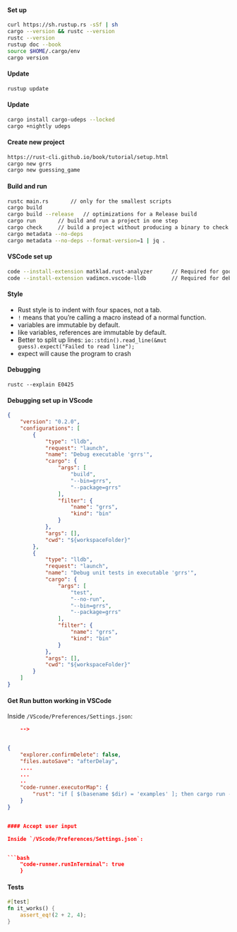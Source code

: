 #### Set up

```bash
curl https://sh.rustup.rs -sSf | sh
cargo --version && rustc --version
rustc --version
rustup doc --book
source $HOME/.cargo/env
cargo version
```

#### Update

```bash
rustup update
```

#### Update

```bash
cargo install cargo-udeps --locked
cargo +nightly udeps
```


#### Create new project

```bash
https://rust-cli.github.io/book/tutorial/setup.html
cargo new grrs
cargo new guessing_game
```

#### Build and run

```bash
rustc main.rs		// only for the smallest scripts
cargo build
cargo build --release	// optimizations for a Release build
cargo run		// build and run a project in one step
cargo check		// build a project without producing a binary to check for errors
cargo metadata --no-deps
cargo metadata --no-deps --format-version=1 | jq .
```

#### VSCode set up

```bash
code --install-extension matklad.rust-analyzer		// Required for good auto-complete
code --install-extension vadimcn.vscode-lldb		// Required for debugging on macOS
```

#### Style

- Rust style is to indent with four spaces, not a tab.
- `!` means that you’re calling a macro instead of a normal function.
- variables are immutable by default.
- like variables, references are immutable by default.
- Better to split up lines: `io::stdin().read_line(&mut guess).expect("Failed to read line");`
- expect will cause the program to crash

#### Debugging

```
rustc --explain E0425
```

#### Debugging set up in VScode

```json
{
    "version": "0.2.0",
    "configurations": [
        {
            "type": "lldb",
            "request": "launch",
            "name": "Debug executable 'grrs'",
            "cargo": {
                "args": [
                    "build",
                    "--bin=grrs",
                    "--package=grrs"
                ],
                "filter": {
                    "name": "grrs",
                    "kind": "bin"
                }
            },
            "args": [],
            "cwd": "${workspaceFolder}"
        },
        {
            "type": "lldb",
            "request": "launch",
            "name": "Debug unit tests in executable 'grrs'",
            "cargo": {
                "args": [
                    "test",
                    "--no-run",
                    "--bin=grrs",
                    "--package=grrs"
                ],
                "filter": {
                    "name": "grrs",
                    "kind": "bin"
                }
            },
            "args": [],
            "cwd": "${workspaceFolder}"
        }
    ]
}
```

#### Get Run button working in VSCode

Inside `/VScode/Preferences/Settings.json`:

```json
	-->	


{
    "explorer.confirmDelete": false,
    "files.autoSave": "afterDelay",
    ....
    ...
    ..
    "code-runner.executorMap": {
        "rust": "if [ $(basename $dir) = 'examples' ]; then cargo run --example $fileNameWithoutExt; else cargo run; fi",
    }
}


#### Accept user input

Inside `/VScode/Preferences/Settings.json`:


```bash
    "code-runner.runInTerminal": true
    }
```

#### Tests

```rust
#[test]
fn it_works() {
    assert_eq!(2 + 2, 4);
}
```
